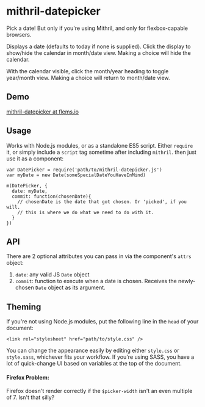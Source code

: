 # mithril-datepicker
Pick a date! But only if you're using Mithril, and only for flexbox-capable browsers.

Displays a date (defaults to today if none is supplied). 
Click the display to show/hide the calendar in month/date view.
Making a choice will hide the calendar.

With the calendar visible, click the month/year heading to toggle year/month view.
Making a choice will return to month/date view.

## Demo
[mithril-datepicker at flems.io](http://tinyurl.com/y7cje3tb)


## Usage
Works with Node.js modules, or as a standalone ES5 script. Either ```require``` it, or simply include a ```script``` tag sometime after including ```mithril```. then just use it as a component:

```
var DatePicker = require('path/to/mithril-datepicker.js')
var myDate = new Date(someSpecialDateYouHaveInMind)

m(DatePicker, {
  date: myDate,
  commit: function(chosenDate){
    // chosenDate is the date that got chosen. Or 'picked', if you will.
    // this is where we do what we need to do with it.
  }
})
```

## API
There are 2 optional attributes you can pass in via the component's ```attrs``` object:
1. ```date```:      any valid JS ```Date``` object
2. ```commit```:    function to execute when a date is chosen. Receives the newly-chosen ```Date``` object as its argument.

## Theming

If you're not using Node.js modules, put the following line in the ```head``` of your document:
 
```
<link rel="stylesheet" href="path/to/style.css" />
```

You can change the appearance easily by editing either ```style.css``` or ```style.sass```,
whichever fits your workflow. If you're using SASS, you have a lot of quick-change UI based on variables at the top of the document.
  
#### Firefox Problem:
Firefox doesn't render correctly if the ```$picker-width``` isn't an even multiple of 7. Isn't that silly?
 
